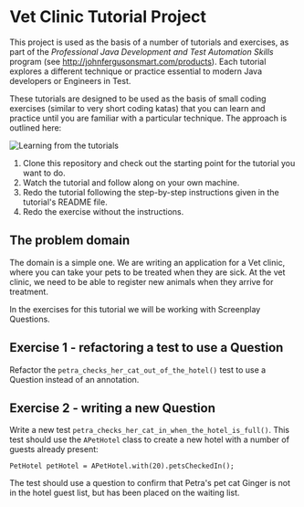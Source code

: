 # Vet Clinic Tutorial Project

This project is used as the basis of a number of tutorials and exercises, as part of the *Professional Java Development and Test Automation Skills* program (see http://johnfergusonsmart.com/products). Each tutorial explores a different technique or practice essential to modern Java developers or Engineers in Test. 

These tutorials are designed to be used as the basis of small coding exercises (similar to very short coding katas) that you can learn and practice until you are familiar with a particular technique. The approach is outlined here:

![Learning from the tutorials](src/documentation/images/tutorial-process.png)

1. Clone this repository and check out the starting point for the tutorial you want to do.
2. Watch the tutorial and follow along on your own machine.
3. Redo the tutorial following the step-by-step instructions given in the tutorial's README file.
4. Redo the exercise without the instructions.

## The problem domain

The domain is a simple one. We are writing an application for a Vet clinic, where you can take your pets to be treated when they are sick. At the vet clinic, we need to be able to register new animals when they arrive for treatment.

In the exercises for this tutorial we will be working with Screenplay Questions.

## Exercise 1 - refactoring a test to use a Question

Refactor the `petra_checks_her_cat_out_of_the_hotel()` test to use a Question instead of an annotation. 

## Exercise 2 - writing a new Question

Write a new test `petra_checks_her_cat_in_when_the_hotel_is_full()`. This test should use the `APetHotel` class to create a new hotel with a number of guests already present:

```
PetHotel petHotel = APetHotel.with(20).petsCheckedIn();
```

The test should use a question to confirm that Petra's pet cat Ginger is not in the hotel guest list, but has been placed on the waiting list.